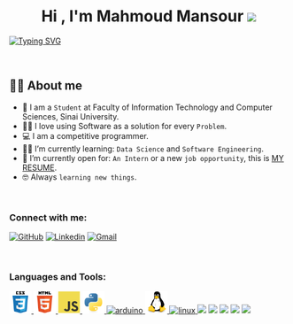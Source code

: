 <h1 align="center">Hi , I'm Mahmoud Mansour <img src="https://media.giphy.com/media/hvRJCLFzcasrR4ia7z/giphy.gif" width="35"></h1>

[![Typing SVG](https://readme-typing-svg.herokuapp.com?color=%2333DC2B&center=true&vCenter=true&width=800&lines=IT%26CS+student;Competitive+programmer;I+love+car+racing;Reading+books;IF+YOU+ARE+IN+A+BAD+MODE+TRY+TO+CODE)](https://git.io/typing-svg)

<br>
<p><img align="right" width="50%" src="https://raw.githubusercontent.com/Adam-pw/Adam-pw/main/animation_500_kxa883sd.gif" alt="" /></p>

## :sassy_man:  About me
- :school: I am a `Student` at Faculty of Information Technology and Computer Sciences, Sinai University.
- :technologist: I love using Software as a solution for every `Problem`.
- :computer: I am a competitive programmer.
- :student: I’m currently learning: `Data Science` and `Software Engineering`.
- :thinking: I’m currently open for: `An Intern` or a new `job opportunity`, this is [MY RESUME](https://drive.google.com/file/d/1rz9vhbpWTf8aVo1r3eI6ky5HAH189RgE/view?usp=sharing).
- :nerd_face: Always `learning new things`.

<br>

<h3 align="left">Connect with me:</h3>

[![GitHub](https://img.shields.io/badge/-Github-000?style=flat&logo=Github&logoColor=white)](https://github.com/MahmoudMansour27)
[![Linkedin](https://img.shields.io/badge/-LinkedIn-blue?style=flat&logo=Linkedin&logoColor=white)](https://www.linkedin.com/in/mahmoud-mansour-53a2231b0/)
[![Gmail](https://img.shields.io/badge/-Gmail-c14438?style=flat&logo=Gmail&logoColor=white)](mailto:mahmoudmansour1082003@gmail.com
)


<br>

<h3 align="left">Languages and Tools:</h3>
<p align="left"><a href="https://www.w3schools.com/css/" target="_blank"
    rel="noreferrer"> <img
      src="https://raw.githubusercontent.com/devicons/devicon/master/icons/css3/css3-original-wordmark.svg" alt="css3"
      width="40" height="40" /> </a> <a href="https://www.w3.org/html/" target="_blank" rel="noreferrer"> <img
      src="https://raw.githubusercontent.com/devicons/devicon/master/icons/html5/html5-original-wordmark.svg"
      alt="html5" width="40" height="40" /> </a> <a href="https://developer.mozilla.org/en-US/docs/Web/JavaScript" target="_blank"
    rel="noreferrer"> <img
      src="https://raw.githubusercontent.com/devicons/devicon/master/icons/javascript/javascript-original.svg"
      alt="javascript" width="40" height="40" /> </a> <a href="https://www.python.org" target="_blank" rel="noreferrer"> <img
      src="https://raw.githubusercontent.com/devicons/devicon/master/icons/python/python-original.svg" alt="python"
      width="40" height="40" /> </a> <a href="https://www.arduino.cc/" target="_blank"> <img src="https://cdn.worldvectorlogo.com/logos/arduino-1.svg" alt="arduino" width="40" height="40"/> </a> <a href="https://www.linux.org/" target="_blank"> <img src="https://raw.githubusercontent.com/devicons/devicon/master/icons/linux/linux-original.svg" alt="linux" width="40" height="40"/> </a><a href="" target="_blank"> <img src="https://raw.githubusercontent.com/prathimacode-hub/prathimacode-hub/main/TechStack/Visual%20Studio%20Code.png" alt="linux" width="40" height="40"/><a href="" target="_blank"> <img src="https://img.icons8.com/color/48/000000/pycharm.png"/></a>
      <a href="" target="_blank"> <img src="https://img.icons8.com/color/48/000000/intellij-idea.png"/></a>
      <a href="" target="_blank"> <img src="https://img.icons8.com/color/48/000000/flutter.png"/></a>
      <a href="" target="_blank"> <img src="https://img.icons8.com/color/48/000000/dart.png"/></a>
      <a href="" target="_blank"> <img src="https://img.icons8.com/color/48/000000/office-365.png"/></a>
      </p>

<br>

